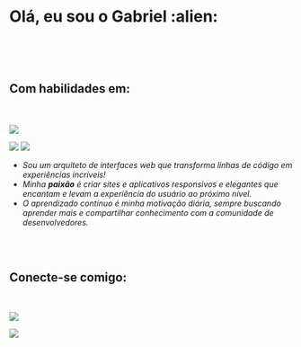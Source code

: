 <h1>Olá, eu sou o Gabriel  :alien:</h1>

<br><br><br>

<h2>Com habilidades em:</h2>

<br><br>
<img src="https://img.shields.io/badge/HTML5-E34F26?style=for-the-badge&logo=html5&logoColor=white"/>

<img src="https://img.shields.io/badge/CSS3-1572B6?style=for-the-badge&logo=css3&logoColor=white"/>

<img src="https://img.shields.io/badge/JavaScript-F7DF1E?style=for-the-badge&logo=javascript&logoColor=black"/>
<br>

<ul>
  <li> <em> Sou um arquiteto de interfaces web que transforma linhas de código em experiências incríveis!</em></li>
  <li> <em> Minha <strong>paixão</strong> é criar sites e aplicativos responsivos e elegantes que encantam e levam a experiência do usuário ao próximo nível.</em></li>
  <li> <em> O aprendizado contínuo é minha motivação diária, sempre buscando aprender mais e compartilhar conhecimento com a comunidade de desenvolvedores.</em></li>

</ul>

<br><br>
<h2>Conecte-se comigo:</h2>
<br>

<a target="_blank" href="https://www.linkedin.com/in/gabriel-ferreira-dev/"><img src="https://img.shields.io/badge/LinkedIn-0077B5?style=for-the-badge&logo=linkedin&logoColor=white"/></a>

<a href="https://www.instagram.com/gabriel__ferreira97/?hl=pt-br"> <img src="https://img.shields.io/badge/Instagram-E4405F?style=for-the-badge&logo=instagram&logoColor=white"></a>
